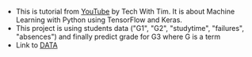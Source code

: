 - This is tutorial from [YouTube](https://www.youtube.com/watch?v=ujTCoH21GlA&list=RDCMUC4JX40jDee_tINbkjycV4Sg&start_radio=1&t=51) by Tech With Tim. It is about Machine Learning with Python using TensorFlow and Keras.
- This project is using students data ("G1", "G2", "studytime", "failures", "absences") and finally predict grade for G3 where G is a term
- Link to [DATA](https://archive.ics.uci.edu/ml/datasets/Student+Performance)